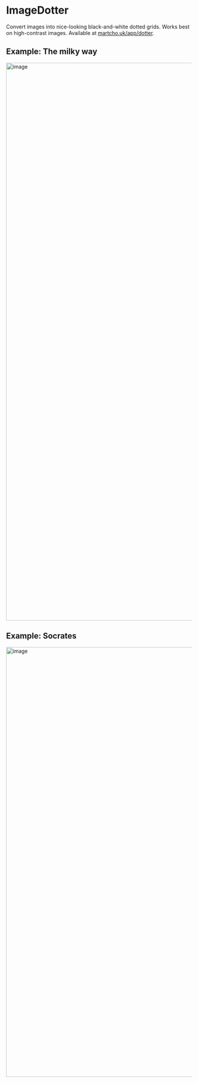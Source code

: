 # ImageDotter

 Convert images into nice-looking black-and-white dotted grids. Works best on high-contrast images. Available at [martcho.uk/app/dotter](https://martcho.uk/app/dotter).

 ## Example: The milky way

 <img width="1508" alt="image" src="https://github.com/user-attachments/assets/1bcab206-b00e-4e94-b59c-5a3be941b6e4" />

## Example: Socrates

<img width="1162" alt="image" src="https://github.com/user-attachments/assets/59ad644f-2644-42c3-9231-5082f7a08989" />
